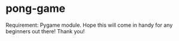 # pong-game
Requirement: Pygame module.
Hope this will come in handy for any beginners out there! Thank you!
